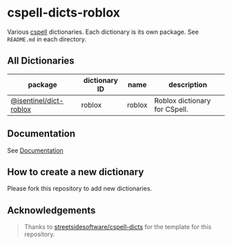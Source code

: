 # cspell-dicts-roblox

Various [cspell](https://github.com/streetsidesoftware/cspell) dictionaries. Each dictionary is its own package. See `README.md` in each directory.

## All Dictionaries

<!--- Use `pnpm build:readme` to generate this table --->

| package | dictionary ID | name | description |
| --- | --- | --- | --- |
| [@isentinel/dict-roblox](./dictionaries/roblox#readme) | roblox | roblox | Roblox dictionary for CSpell. |

## Documentation

See [Documentation](./docs/README.md)

## How to create a new dictionary

Please fork this repository to add new dictionaries.

## Acknowledgements

> Thanks to
> [streetsidesoftware/cspell-dicts](https://github.com/streetsidesoftware/cspell-dicts/)
> for the template for this repository.
